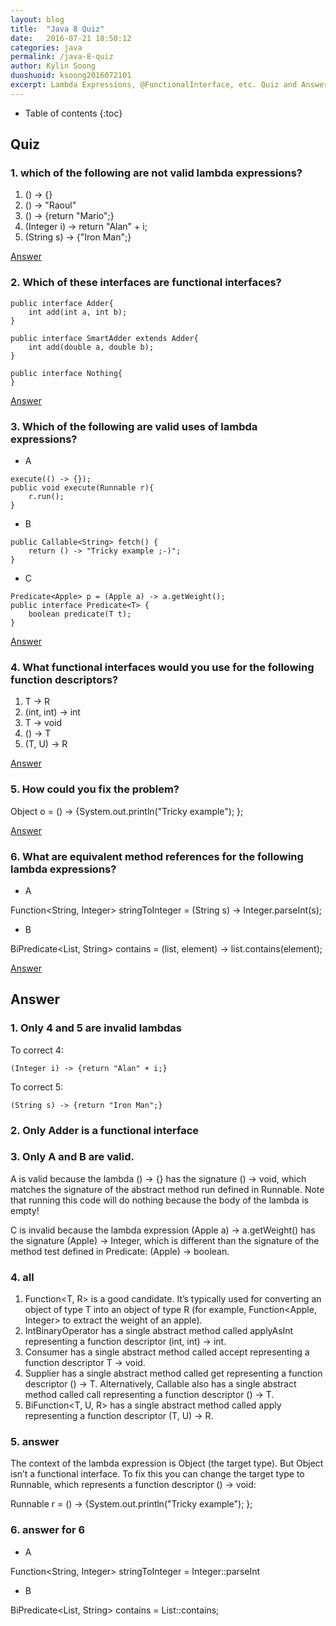 ```yaml
---
layout: blog
title:  "Java 8 Quiz"
date:   2016-07-21 18:50:12
categories: java
permalink: /java-8-quiz
author: Kylin Soong
duoshuoid: ksoong2016072101
excerpt: Lambda Expressions, @FunctionalInterface, etc. Quiz and Answer
---
```


* Table of contents
{:toc}

## Quiz

### 1. which of the following are not valid lambda expressions? 

1. () -> {}
2. () -> "Raoul"
3. () -> {return "Mario";}
4. (Integer i) -> return "Alan" + i;
5. (String s) -> {"Iron Man";}

[Answer](#only-4-and-5-are-invalid-lambdas)

### 2. Which of these interfaces are functional interfaces?

~~~
public interface Adder{
    int add(int a, int b);
}
~~~

~~~
public interface SmartAdder extends Adder{
    int add(double a, double b);
}
~~~

~~~
public interface Nothing{
}
~~~

[Answer](#only-adder-is-a-functional-interface)

### 3. Which of the following are valid uses of lambda expressions?

* A

~~~
execute(() -> {});
public void execute(Runnable r){
    r.run();
}
~~~

* B

~~~
public Callable<String> fetch() {
    return () -> "Tricky example ;-)";
}
~~~

* C

~~~
Predicate<Apple> p = (Apple a) -> a.getWeight();
public interface Predicate<T> {
    boolean predicate(T t);
}
~~~

[Answer](#only-a-and-b-are-valid)

### 4. What functional interfaces would you use for the following function descriptors?

1. T -> R
2. (int, int) -> int
3. T -> void
4. () -> T
5. (T, U) -> R

[Answer](#all)

### 5. How could you fix the problem?

Object o = () -> {System.out.println("Tricky example"); };

[Answer](#answer-1)

### 6. What are equivalent method references for the following lambda expressions?

* A

Function<String, Integer> stringToInteger = (String s) -> Integer.parseInt(s);

* B

BiPredicate<List<String>, String> contains = (list, element) -> list.contains(element);

[Answer](#answer-for-6)





## Answer

### 1. Only 4 and 5 are invalid lambdas

To correct 4:

~~~
(Integer i) -> {return "Alan" + i;}
~~~

To correct 5:

~~~
(String s) -> {return "Iron Man";}
~~~

### 2. Only Adder is a functional interface

### 3. Only A and B are valid.

A is valid because the lambda () -> {} has the signature () -> void, which matches the signature of the abstract method run defined in Runnable. Note that running this code will do nothing because the body of the lambda is empty!

C is invalid because the lambda expression (Apple a) -> a.getWeight() has the signature (Apple) -> Integer, which is different than the signature of the method test defined in Predicate<Apple>: (Apple) -> boolean.

### 4. all

1. Function<T, R> is a good candidate. It’s typically used for converting an object of type T into an object of type R (for example, Function<Apple, Integer> to extract the weight of an apple).
2. IntBinaryOperator has a single abstract method called applyAsInt representing a function descriptor (int, int) -> int.
3. Consumer<T> has a single abstract method called accept representing a function descriptor T -> void.
4. Supplier<T> has a single abstract method called get representing a function descriptor () -> T. Alternatively, Callable<T> also has a single abstract method called call representing a function descriptor () -> T.
5. BiFunction<T, U, R> has a single abstract method called apply representing a function descriptor (T, U) -> R.

### 5. answer

The context of the lambda expression is Object (the target type). But Object isn’t a functional interface. To fix this you can change the target type to Runnable, which represents a function descriptor () -> void:

Runnable r = () -> {System.out.println("Tricky example"); };

### 6. answer for 6

* A

Function<String, Integer> stringToInteger = Integer::parseInt

* B

BiPredicate<List<String>, String> contains = List::contains; 
